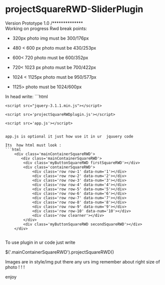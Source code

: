 # projectSquareRWD-SliderPlugin

Version Prototype 1.0 /**************\
  Working on progress
  Rwd break points:
   - 320px  photo img must be 300/176px
   - 480 < 600 px photo must be 430/253px
   - 600< 720 photo must be 600/352px
   - 720< 1023 px photo must be 700/422px
   - 1024 < 1125px photo must be 950/577px
   
   - 1125>  photo must be 1024/600px
   
   
  In head write:
    ```html
    <link rel='stylesheet' type='text/css' href='style/projectSquareRWDplugin.css'>
    
    <script src="jquery-3.1.1.min.js"></script>
    
    <script src='projectSquareRWDplugin.js'></script>
    
    <script src='app.js'></script>
```

app.js is optional it just how use it in ur  jquuery code

Its  how html must look : 
```html
    <div class='mainContainerSquareRWD'>
       <div class='mainContainerSquareRWD'>
        <div class='myButtonSquareRWD firstSquareRWD'></div>
        <div class='containerSquareRWD'>
            <div class='row row-1' data-num='1'></div>
            <div class='row row-2' data-num='2'></div>
            <div class='row row-3' data-num='3'></div>
            <div class='row row-4' data-num='4'></div>
            <div class='row row-5' data-num='5'></div>
            <div class='row row-6' data-num='6'></div>
            <div class='row row-7' data-num='7'></div>
            <div class='row row-8' data-num='8'></div>
            <div class='row row-9' data-num='9'></div>
            <div class='row row-10' data-num='10'></div>
            <div class='row clearner'></div>
        </div>
        <div class='myButtonSquareRWD secondSquareRWD'></div>
    </div>    
   
```
To use  plugin in ur  code just  write

$('.mainContainerSquareRWD').projectSquareRWD()

Images are in style/img   put there any urs img remember  about  right size of photo ! ! !

enjoy 
